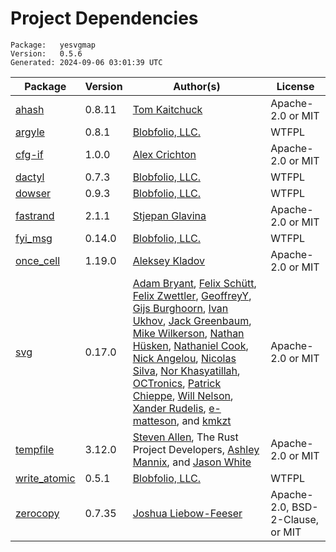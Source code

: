 # Project Dependencies
    Package:   yesvgmap
    Version:   0.5.6
    Generated: 2024-09-06 03:01:39 UTC

| Package | Version | Author(s) | License |
| ---- | ---- | ---- | ---- |
| [ahash](https://github.com/tkaitchuck/ahash) | 0.8.11 | [Tom Kaitchuck](mailto:tom.kaitchuck@gmail.com) | Apache-2.0 or MIT |
| [argyle](https://github.com/Blobfolio/argyle) | 0.8.1 | [Blobfolio, LLC.](mailto:hello@blobfolio.com) | WTFPL |
| [cfg-if](https://github.com/alexcrichton/cfg-if) | 1.0.0 | [Alex Crichton](mailto:alex@alexcrichton.com) | Apache-2.0 or MIT |
| [dactyl](https://github.com/Blobfolio/dactyl) | 0.7.3 | [Blobfolio, LLC.](mailto:hello@blobfolio.com) | WTFPL |
| [dowser](https://github.com/Blobfolio/dowser) | 0.9.3 | [Blobfolio, LLC.](mailto:hello@blobfolio.com) | WTFPL |
| [fastrand](https://github.com/smol-rs/fastrand) | 2.1.1 | [Stjepan Glavina](mailto:stjepang@gmail.com) | Apache-2.0 or MIT |
| [fyi_msg](https://github.com/Blobfolio/fyi) | 0.14.0 | [Blobfolio, LLC.](mailto:hello@blobfolio.com) | WTFPL |
| [once_cell](https://github.com/matklad/once_cell) | 1.19.0 | [Aleksey Kladov](mailto:aleksey.kladov@gmail.com) | Apache-2.0 or MIT |
| [svg](https://github.com/bodoni/svg) | 0.17.0 | [Adam Bryant](mailto:adam.w.bryant@outlook.com), [Felix Schütt](mailto:felix.schuett@maps4print.com), [Felix Zwettler](mailto:f.zwettler@posteo.de), [GeoffreyY](mailto:yeungchingho123@gmail.com), [Gijs Burghoorn](mailto:g.burghoorn@gmail.com), [Ivan Ukhov](mailto:ivan.ukhov@gmail.com), [Jack Greenbaum](mailto:j.greenbaum@computer.org), [Mike Wilkerson](mailto:mwilkerson@gmail.com), [Nathan Hüsken](mailto:nathan@wintercloud.de), [Nathaniel Cook](mailto:nvcook42@gmail.com), [Nick Angelou](mailto:angelou.nick@gmail.com), [Nicolas Silva](mailto:nical@fastmail.com), [Nor Khasyatillah](mailto:mazznoer@ymail.com), [OCTronics](mailto:octronics@riseup.net), [Patrick Chieppe](mailto:patrick.chieppe@hotmail.com), [Will Nelson](mailto:will@wnelson.xyz), [Xander Rudelis](mailto:xander.rudelis@gmail.com), [e-matteson](mailto:e.r.matteson@gmail.com), and [kmkzt](mailto:info.pscreator@gmail.com) | Apache-2.0 or MIT |
| [tempfile](https://github.com/Stebalien/tempfile) | 3.12.0 | [Steven Allen](mailto:steven@stebalien.com), The Rust Project Developers, [Ashley Mannix](mailto:ashleymannix@live.com.au), and [Jason White](mailto:me@jasonwhite.io) | Apache-2.0 or MIT |
| [write_atomic](https://github.com/Blobfolio/write_atomic) | 0.5.1 | [Blobfolio, LLC.](mailto:hello@blobfolio.com) | WTFPL |
| [zerocopy](https://github.com/google/zerocopy) | 0.7.35 | [Joshua Liebow-Feeser](mailto:joshlf@google.com) | Apache-2.0, BSD-2-Clause, or MIT |
